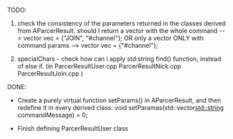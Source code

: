 TODO:


1) check the consistency of the parameters returned in the classes derived from AParcerResult.
      should I return a vector with the whole command  --> vector<string> vec = {"JOIN", "#channel"};
                                                                              OR
      only a vector ONLY with command params           --> vector<string> vec = {"#channel"};



2) specialChars - check how can i apply std:string find() function,
      instead of else if. (in ParcerResultUser.cpp ParcerResultNick.cpp ParcerResultJoin.cpp )




DONE:
 -  Create a purely virtual function setParams() in AParcerResult, and then redefine it in every derived class:
      void setParamas(std::vector<std::string> commandMessage) = 0;

 - Finish defining ParcerResultUser class